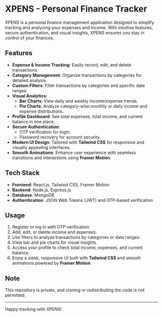 # XPENS - Personal Finance Tracker  

XPENS is a personal finance management application designed to simplify tracking and analyzing your expenses and income. With intuitive features, secure authentication, and visual insights, XPENS ensures you stay in control of your finances.  

## Features  
- **Expense & Income Tracking**: Easily record, edit, and delete transactions.  
- **Category Management**: Organize transactions by categories for detailed analysis.  
- **Custom Filters**: Filter transactions by categories and specific date ranges.  
- **Visual Analytics**:  
  - **Bar Charts**: View daily and weekly income/expense trends.  
  - **Pie Charts**: Analyze category-wise monthly or daily income and expense distributions.  
- **Profile Dashboard**: See total expenses, total income, and current balance in one place.  
- **Secure Authentication**:  
  - OTP verification for login.  
  - Password recovery for account security.  
- **Modern UI Design**: Tailored with **Tailwind CSS** for responsive and visually appealing interfaces.  
- **Smooth Animations**: Enhance user experience with seamless transitions and interactions using **Framer Motion**.  

## Tech Stack  
- **Frontend**: React.js, Tailwind CSS, Framer Motion  
- **Backend**: Node.js, Express.js  
- **Database**: MongoDB  
- **Authentication**: JSON Web Tokens (JWT) and OTP-based verification  

## Usage  
1. Register or log in with OTP verification.  
2. Add, edit, or delete income and expenses.  
3. Use filters to analyze transactions by categories or date ranges.  
4. View bar and pie charts for visual insights.  
5. Access your profile to check total income, expenses, and current balance.  
6. Enjoy a sleek, responsive UI built with **Tailwind CSS** and smooth animations powered by **Framer Motion**.  

## Note  
This repository is private, and cloning or redistributing the code is not permitted.  

---  
Happy tracking with XPENS!
